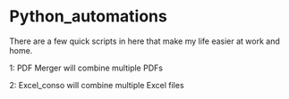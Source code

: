 # Python_automations

There are a few quick scripts in here that make my life easier at work and home.

1: PDF Merger will combine multiple PDFs

2: Excel_conso will combine multiple Excel files 

